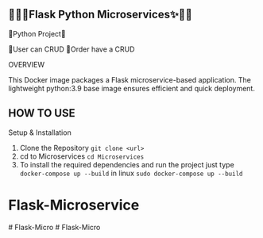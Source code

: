 ## 🐱‍🏍✨Flask Python Microservices✨🐱‍🏍

🐍Python Project🐍

📌User can CRUD
📌Order have a CRUD


OVERVIEW

This Docker image packages a Flask microservice-based application. The lightweight python:3.9 base image ensures efficient and quick deployment. 

## HOW TO USE 

Setup & Installation

1. Clone the Repository ```git clone <url>```
2. cd to Microservices ```cd Microservices```
3. To install the required dependencies and run the project just type ```docker-compose up --build``` in linux ```sudo docker-compose up --build```



# Flask-Microservice
#   F l a s k - M i c r o  
 #   F l a s k - M i c r o  
 